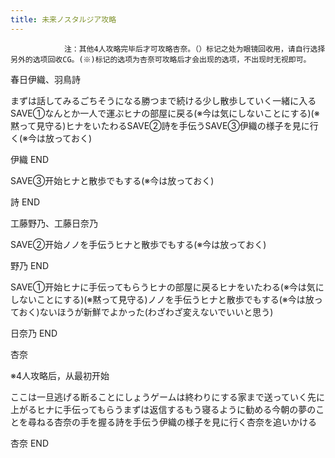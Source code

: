 ```yaml
---
title: 未来ノスタルジア攻略
---
```


                注：其他4人攻略完毕后才可攻略杏奈。（）标记之处为眼镜回收用，请自行选择另外的选项回收CG。(※)标记的选项为杏奈可攻略后才会出现的选项，不出现时无视即可。

春日伊織、羽鳥詩

まずは話してみるごちそうになる勝つまで続ける少し散歩していく一緒に入るSAVE①なんとか一人で運ぶヒナの部屋に戻る(※今は気にしないことにする)(※黙って見守る)ヒナをいたわるSAVE②詩を手伝うSAVE③伊織の様子を見に行く(※今は放っておく)

伊織 END

SAVE③开始ヒナと散歩でもする(※今は放っておく)

詩 END

工藤野乃、工藤日奈乃

SAVE②开始ノノを手伝うヒナと散歩でもする(※今は放っておく)

野乃 END

SAVE①开始ヒナに手伝ってもらうヒナの部屋に戻るヒナをいたわる(※今は気にしないことにする)(※黙って見守る)ノノを手伝うヒナと散歩でもする(※今は放っておく)ないほうが新鮮でよかった(わざわざ変えないでいいと思う)

日奈乃 END

杏奈

※4人攻略后，从最初开始

ここは一旦逃げる断ることにしょうゲームは終わりにする家まで送っていく先に上がるヒナに手伝ってもらうまずは返信するもう寝るように勧める今朝の夢のことを尋ねる杏奈の手を握る詩を手伝う伊織の様子を見に行く杏奈を追いかける

杏奈 END
              
